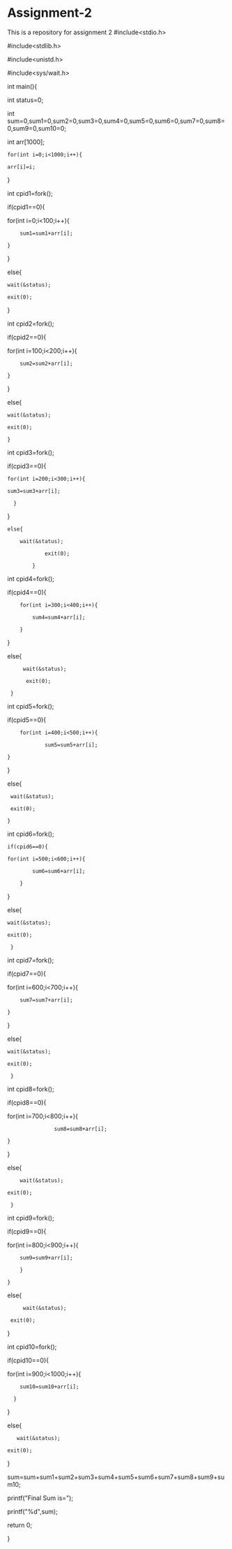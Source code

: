 # Assignment-2
This is a repository for assignment 2
#include<stdio.h>

#include<stdlib.h>

#include<unistd.h>

#include<sys/wait.h>

int main(){
	
int status=0;
	
int sum=0,sum1=0,sum2=0,sum3=0,sum4=0,sum5=0,sum6=0,sum7=0,sum8=0,sum9=0,sum10=0;
	
int arr[1000];
	
	for(int i=0;i<1000;i++){
	
	arr[i]=i;
	
}
	
int cpid1=fork();
	
if(cpid1==0){
		
for(int i=0;i<100;i++){
	
		sum1=sum1+arr[i];
	
	}
	
}
	
else{
	
	wait(&status);
	
	exit(0);
	
}
	
int cpid2=fork();
	
if(cpid2==0){
		
for(int i=100;i<200;i++){
	
		sum2=sum2+arr[i];
	
	}

	
}
	
else{

	wait(&status);

	exit(0);

	}

int cpid3=fork();

if(cpid3==0){
	
	for(int i=200;i<300;i++){
		
	sum3=sum3+arr[i];
		
      }

	
}

	else{

		wait(&status);
		
                exit(0);
	
            }
	
int cpid4=fork();

if(cpid4==0){

		for(int i=300;i<400;i++){

			sum4=sum4+arr[i];

		}
	
}
	
else{

         wait(&status);

          exit(0);

     }
	
int cpid5=fork();
	
if(cpid5==0){

		for(int i=400;i<500;i++){
			
                sum5=sum5+arr[i];
	
	}
	
}
	
else{
		
     wait(&status);
		
     exit(0);
	
    }   
	
int cpid6=fork();

	if(cpid6==0){
	
	for(int i=500;i<600;i++){

			sum6=sum6+arr[i];

		}
	
}
	
else{
	
	wait(&status);
	
	exit(0);
	
     }

int cpid7=fork();

if(cpid7==0){
		
for(int i=600;i<700;i++){
	
		sum7=sum7+arr[i];
	
	}
	
}
	
else{
	
	wait(&status);
	
	exit(0);

     }
	
int cpid8=fork();
	
if(cpid8==0){
		
for(int i=700;i<800;i++){

                   sum8=sum8+arr[i];
	
	}

}
	
else{
		
        wait(&status);
	
	exit(0);
	
     }
	
int cpid9=fork();
	
if(cpid9==0){
		
for(int i=800;i<900;i++){
	
		sum9=sum9+arr[i];

		}

	}
	

else{

         wait(&status);

	 exit(0);
	
}
	
int cpid10=fork();
	
if(cpid10==0){
		
for(int i=900;i<1000;i++){
	
		sum10=sum10+arr[i];

	  }
	
}
	
else{
		
       wait(&status);
	
	exit(0);
	
}
	
sum=sum+sum1+sum2+sum3+sum4+sum5+sum6+sum7+sum8+sum9+sum10;
	
printf("Final Sum is=");
	
printf("%d",sum);
	
return 0;

}






